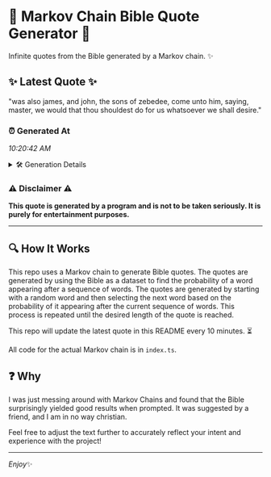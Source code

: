 # 📖 Markov Chain Bible Quote Generator 📖

Infinite quotes from the Bible generated by a Markov chain. ✨

## ✨ Latest Quote ✨
"was also james, and john, the sons of zebedee, come unto him, saying, master, we would that thou shouldest do for us whatsoever we shall desire."

### ⏰ Generated At
*10:20:42 AM*

<details>
    <summary>🛠️ Generation Details</summary>
    <p>
        <strong>🌱 Seed:</strong> was<br>
        <strong>🔄 Iterations:</strong> 25<br>
        <strong>📜 Context History:</strong><br>[ was ]: also<br>[ was, also ]: james,<br>[ was, also, james, ]: and<br>[ was, also, james,, and ]: john,<br>[ was, also, james,, and, john, ]: the<br>[ was, also, james,, and, john,, the ]: sons<br>[ also, james,, and, john,, the, sons ]: of<br>[ james,, and, john,, the, sons, of ]: zebedee,<br>[ and, john,, the, sons, of, zebedee, ]: come<br>[ john,, the, sons, of, zebedee,, come ]: unto<br>[ the, sons, of, zebedee,, come, unto ]: him,<br>[ sons, of, zebedee,, come, unto, him, ]: saying,<br>[ of, zebedee,, come, unto, him,, saying, ]: master,<br>[ zebedee,, come, unto, him,, saying,, master, ]: we<br>[ come, unto, him,, saying,, master,, we ]: would<br>[ unto, him,, saying,, master,, we, would ]: that<br>[ him,, saying,, master,, we, would, that ]: thou<br>[ saying,, master,, we, would, that, thou ]: shouldest<br>[ master,, we, would, that, thou, shouldest ]: do<br>[ we, would, that, thou, shouldest, do ]: for<br>[ would, that, thou, shouldest, do, for ]: us<br>[ that, thou, shouldest, do, for, us ]: whatsoever<br>[ thou, shouldest, do, for, us, whatsoever ]: we<br>[ shouldest, do, for, us, whatsoever, we ]: shall<br>[ do, for, us, whatsoever, we, shall ]: desire.<br>
    </p>
</details>

### ⚠️ Disclaimer ⚠️
**This quote is generated by a program and is not to be taken seriously. It is purely for entertainment purposes.**

---

## 🔍 How It Works

This repo uses a Markov chain to generate Bible quotes. The quotes are generated by using the Bible as a dataset to find the probability of a word appearing after a sequence of words. The quotes are generated by starting with a random word and then selecting the next word based on the probability of it appearing after the current sequence of words. This process is repeated until the desired length of the quote is reached.

This repo will update the latest quote in this README every 10 minutes. ⏳

All code for the actual Markov chain is in `index.ts`.

## ❓ Why

I was just messing around with Markov Chains and found that the Bible surprisingly yielded good results when prompted. 
It was suggested by a friend, and I am in no way christian.

Feel free to adjust the text further to accurately reflect your intent and experience with the project!

---

*Enjoy*✨
